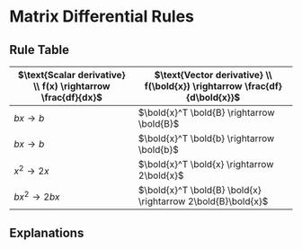 # Matrix Differential Rules

## Rule Table

|$\text{Scalar derivative} \\ f(x) \rightarrow \frac{df}{dx}$ | $\text{Vector derivative} \\ f(\bold{x}) \rightarrow \frac{df}{d\bold{x}}$|
|-|-|
|$bx \rightarrow b$|$\bold{x}^T \bold{B} \rightarrow \bold{B}$|
|$bx \rightarrow b$|$\bold{x}^T \bold{b} \rightarrow \bold{b}$|
|$x^2 \rightarrow 2x$|$\bold{x}^T  \bold{x} \rightarrow 2\bold{x}$|
|$bx^2 \rightarrow 2bx$|$\bold{x}^T \bold{B}  \bold{x} \rightarrow 2\bold{B}\bold{x}$|

## Explanations

